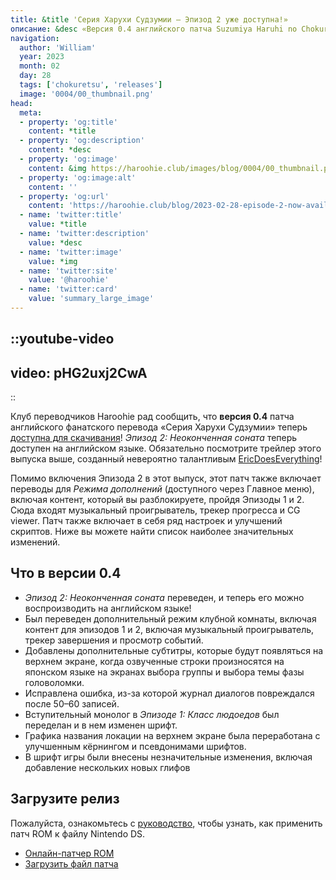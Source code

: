 ```yaml
---
title: &title 'Серия Харухи Судзумии – Эпизод 2 уже доступна!»
описание: &desc «Версия 0.4 английского патча Suzumiya Haruhi no Chokuretsu», содержащая перевод Эпизода 2: Неоконченная соната, теперь доступна для загрузки!'
navigation:
  author: 'William'
  year: 2023
  month: 02
  day: 28
  tags: ['chokuretsu', 'releases']
  image: '0004/00_thumbnail.png'
head:
  meta:
  - property: 'og:title'
    content: *title
  - property: 'og:description'
    content: *desc
  - property: 'og:image'
    content: &img https://haroohie.club/images/blog/0004/00_thumbnail.png
  - property: 'og:image:alt'
    content: ''
  - property: 'og:url'
    content: 'https://haroohie.club/blog/2023-02-28-episode-2-now-available'
  - name: 'twitter:title'
    value: *title
  - name: 'twitter:description'
    value: *desc
  - name: 'twitter:image'
    value: *img
  - name: 'twitter:site'
    value: '@haroohie'
  - name: 'twitter:card'
    value: 'summary_large_image'
---
```


::youtube-video
----
video: pHG2uxj2CwA
----
::

Клуб переводчиков Haroohie рад сообщить, что **версия 0.4** патча английского фанатского перевода «Серия Харухи Судзумии» теперь [доступна для скачивания](/chokuretsu/patch)! *Эпизод 2: Неоконченная соната* теперь доступен на английском языке. Обязательно посмотрите трейлер этого выпуска выше, созданный невероятно талантливым [EricDoesEverything](https://www.youtube.com/@EricDoesEverythingSeries)!

Помимо включения Эпизода 2 в этот выпуск, этот патч также включает переводы для *Режима дополнений* (доступного через Главное меню), включая контент, который вы разблокируете, пройдя Эпизоды 1 и 2. Сюда входят музыкальный проигрыватель, трекер прогресса и CG viewer. Патч также включает в себя ряд настроек и улучшений скриптов. Ниже вы можете найти список наиболее значительных изменений.

## Что в версии 0.4
* *Эпизод 2: Неоконченная соната* переведен, и теперь его можно воспроизводить на английском языке!
* Был переведен дополнительный режим клубной комнаты, включая контент для эпизодов 1 и 2, включая музыкальный проигрыватель, трекер завершения и просмотр событий.
* Добавлены дополнительные субтитры, которые будут появляться на верхнем экране, когда озвученные строки произносятся на японском языке на экранах выбора группы и выбора темы фазы головоломки.
* Исправлена ошибка, из-за которой журнал диалогов повреждался после 50–60 записей.
* Вступительный монолог в *Эпизоде 1: Класс людоедов* был переделан и в нем изменен шрифт.
* Графика названия локации на верхнем экране была переработана с улучшенным кёрнингом и псевдонимами шрифтов.
* В шрифт игры были внесены незначительные изменения, включая добавление нескольких новых глифов

## Загрузите релиз
Пожалуйста, ознакомьтесь с [руководство](/chokuretsu/guide), чтобы узнать, как применить патч ROM к файлу Nintendo DS.

* [Онлайн-патчер ROM](/chokuretsu/patch)
* [Загрузить файл патча](https://github.com/haroohie-club/ChokuretsuTranslationRelease/releases/latest)